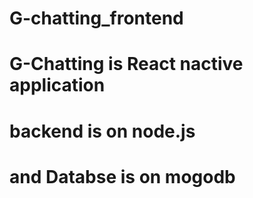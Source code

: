 # G-chatting_frontend
# G-Chatting is React nactive application 
# backend is on node.js
# and Databse is on mogodb
